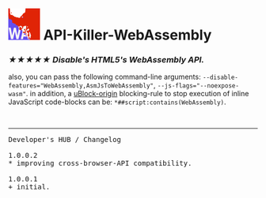<h1><img src="resources/icon.png" height="64" width="64"/> API-Killer-WebAssembly</h1>

<h3><em>★★★★★ Disable's HTML5's WebAssembly API.</em></h3>

also, you can pass the following command-line arguments:
<code>--disable-features="WebAssembly,AsmJsToWebAssembly"</code>, <code>--js-flags="--noexpose-wasm"</code>.
in addition, a <a href="https://github.com/gorhill/uBlock/">uBlock-origin</a> blocking-rule to stop execution of inline JavaScript code-blocks can be: <code>*##script:contains(WebAssembly)</code>.

<img width="0" height="0" src="resources/screenshot_1.png"/>

<hr/>

<pre>
Developer's HUB / Changelog

1.0.0.2
* improving cross-browser-API compatibility.

1.0.0.1
+ initial.
</pre>

<br/>

<!-- <a href="https://paypal.me/e1adkarak0"><img src="https://www.paypalobjects.com/webstatic/mktg/Logo/pp-logo-100px.png" alt="PayPal Donation"></a> -->
